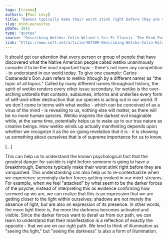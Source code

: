 ```yaml
---
tags: [trauma]
authors: [Paul Levy]
title: "Demons typically make their worst stink right before they are vanquished."
slug: mind-parasites
pDate: 2016
type: "quotes"
source: "Describing Wetiko: Colin Wilson's Sci-Fi Classic 'The Mind Parasites': Fiction or Reality?"
link: "https://www.sott.net/article/407509-Describing-Wetiko-Colin-Wilsons-Sci-Fi-Classic-The-Mind-Parasites-Fiction-or-Reality"
---
```


It should get our attention that every person or group of people that have discovered what the Native American people called wetiko unanimously consider it to be the most important topic - there's not even any competition - to understand in our world today. To give one example: Carlos Castaneda's Don Juan refers to wetiko (though by a different name) as "the topic of all topics." Called by many different names throughout history, the spirit of wetiko renders every other issue secondary, for wetiko is the over-arching umbrella that contains, subsumes, informs and underlies every form of self-and-other destruction that our species is acting out in our world. If we don't come to terms with what wetiko - which can be conceived of as a virus of the mind - is revealing to us, nothing else will matter, as there will be no more human species. Wetiko inspires the darkest evil imaginable while, at the same time, potentially helps us to wake up to our true nature as creative beings. How wetiko winds up actually manifesting depends upon whether we recognize it as the on-going revelation that it is - it is showing us something about ourselves that is of supreme importance for us to know.

[…]

This can help us to understand the known psychological fact that the greatest danger for suicide is right before someone is going to have a breakthrough. Demons typically make their worst stink right before they are vanquished. This understanding can also help us to re-contextualize when we experience seemingly darker forces getting evoked in our mind-streams. For example, when we feel "attacked" by what seem to be the darker forces of the psyche, instead of interpreting this as evidence confirming how screwed up we are, we can realize that this is an expression that we are getting closer to the light within ourselves; shadows are not merely the absence of light, but are also an expression of its presence. In other words, the more light there is, the more the darkness becomes activated and visible. Since the darker forces want to derail us from our path, we can learn to understand that their manifestation is a reflection of exactly the opposite - that we are on our right path. We tend to think of illumination as "seeing the light," but "seeing the darkness" is also a form of illumination.